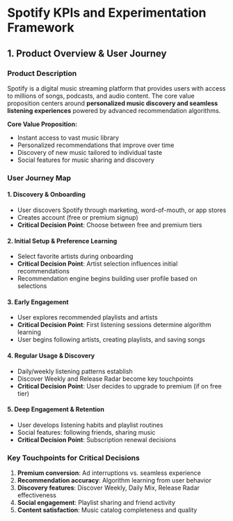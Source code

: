 # Spotify KPIs and Experimentation Framework

## 1. Product Overview & User Journey

### Product Description
Spotify is a digital music streaming platform that provides users with access to millions of songs, podcasts, and audio content. The core value proposition centers around **personalized music discovery and seamless listening experiences** powered by advanced recommendation algorithms.

**Core Value Proposition:**
- Instant access to vast music library
- Personalized recommendations that improve over time
- Discovery of new music tailored to individual taste
- Social features for music sharing and discovery

### User Journey Map

#### 1. **Discovery & Onboarding**
- User discovers Spotify through marketing, word-of-mouth, or app stores
- Creates account (free or premium signup)
- **Critical Decision Point**: Choose between free and premium tiers

#### 2. **Initial Setup & Preference Learning**
- Select favorite artists during onboarding
- **Critical Decision Point**: Artist selection influences initial recommendations
- Recommendation engine begins building user profile based on selections

#### 3. **Early Engagement**
- User explores recommended playlists and artists
- **Critical Decision Point**: First listening sessions determine algorithm learning
- User begins following artists, creating playlists, and saving songs

#### 4. **Regular Usage & Discovery**
- Daily/weekly listening patterns establish
- Discover Weekly and Release Radar become key touchpoints
- **Critical Decision Point**: User decides to upgrade to premium (if on free tier)

#### 5. **Deep Engagement & Retention**
- User develops listening habits and playlist routines
- Social features: following friends, sharing music
- **Critical Decision Point**: Subscription renewal decisions

### Key Touchpoints for Critical Decisions
1. **Premium conversion**: Ad interruptions vs. seamless experience
2. **Recommendation accuracy**: Algorithm learning from user behavior
3. **Discovery features**: Discover Weekly, Daily Mix, Release Radar effectiveness
4. **Social engagement**: Playlist sharing and friend activity
5. **Content satisfaction**: Music catalog completeness and quality